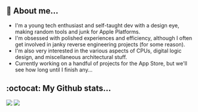 <!--
:wave: _Greetings!_ Or, perhaps I should say:

<img src="https://user-images.githubusercontent.com/83843298/207746129-bb1d9418-ca95-44d8-9e06-08f265b92206.jpeg" width="400">

-->

## 🤔 About me...

- I'm a young tech enthusiast and self-taught dev with a design eye, making random tools and junk for Apple Platforms.
- I'm obsessed with polished experiences and efficiency, although I often get involved in janky reverse engineering projects (for some reason).
- I'm also very interested in the various aspects of CPUs, digital logic design, and miscellaneous architectural stuff. 
- Currently working on a handful of projects for the App Store, but we'll see how long until I finish any...

<!-- My website: -->
<!-- My app store: -->

## :octocat: My Github stats...

<!-- <div > -->
<img src="https://github-readme-stats.vercel.app/api/?username=BitesPotatoBacks&show_icons=true&theme=transparent&border_radius=15">
<img src="https://github-readme-stats.vercel.app/api/top-langs/?username=BitesPotatoBacks&layout=compact&theme=transparent&border_radius=15">
<!-- </div> -->
